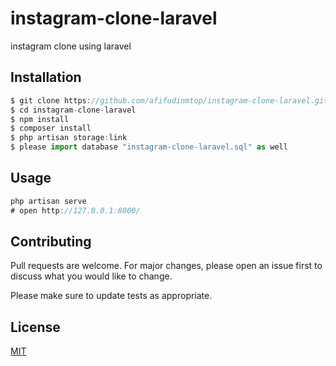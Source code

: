 # instagram-clone-laravel

instagram clone using laravel

## Installation

```javascript
$ git clone https://github.com/afifudinmtop/instagram-clone-laravel.git
$ cd instagram-clone-laravel
$ npm install
$ composer install
$ php artisan storage:link
$ please import database "instagram-clone-laravel.sql" as well
```

## Usage

```javascript
php artisan serve
# open http://127.0.0.1:8000/
```

## Contributing

Pull requests are welcome. For major changes, please open an issue first
to discuss what you would like to change.

Please make sure to update tests as appropriate.

## License

[MIT](https://github.com/afifudinmtop/instagram-clone-laravel/blob/main/LICENSE)
